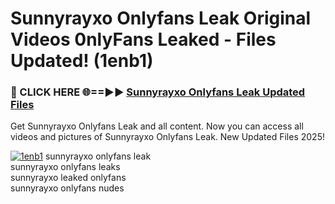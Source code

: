 # Sunnyrayxo Onlyfans Leak Original Videos 0nlyFans Leaked - Files Updated! (1enb1)

<h3>🔴 CLICK HERE 🌐==►► <a href="https://tinyurl.com/3hn5wdd3" rel="nofollow">Sunnyrayxo Onlyfans Leak Updated Files</a></h3>

Get Sunnyrayxo Onlyfans Leak and all content. Now you can access all videos and pictures of Sunnyrayxo Onlyfans Leak. New Updated Files 2025!

[![1enb1](https://i.imgur.com/4HnBqBT.gif)](https://tinyurl.com/3hn5wdd3)
sunnyrayxo onlyfans leak<br>
sunnyrayxo onlyfans leaks<br>
sunnyrayxo leaked onlyfans<br>
sunnyrayxo onlyfans nudes